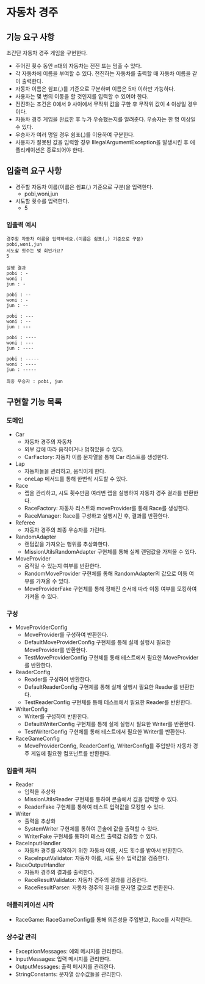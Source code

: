 # 자동차 경주

## 기능 요구 사항

초간단 자동차 경주 게임을 구현한다.

- 주어진 횟수 동안 n대의 자동차는 전진 또는 멈출 수 있다.
- 각 자동차에 이름을 부여할 수 있다. 전진하는 자동차를 출력할 때 자동차 이름을 같이 출력한다.
- 자동차 이름은 쉼표(,)를 기준으로 구분하며 이름은 5자 이하만 가능하다.
- 사용자는 몇 번의 이동을 할 것인지를 입력할 수 있어야 한다.
- 전진하는 조건은 0에서 9 사이에서 무작위 값을 구한 후 무작위 값이 4 이상일 경우이다.
- 자동차 경주 게임을 완료한 후 누가 우승했는지를 알려준다. 우승자는 한 명 이상일 수 있다.
- 우승자가 여러 명일 경우 쉼표(,)를 이용하여 구분한다.
- 사용자가 잘못된 값을 입력할 경우 IllegalArgumentException을 발생시킨 후 애플리케이션은 종료되어야 한다.

## 입출력 요구 사항

- 경주할 자동차 이름(이름은 쉼표(,) 기준으로 구분)을 입력한다.
  - pobi,woni,jun
- 시도할 횟수를 입력한다.
  - 5

### 입출력 예시

```text
경주할 자동차 이름을 입력하세요.(이름은 쉼표(,) 기준으로 구분)
pobi,woni,jun
시도할 횟수는 몇 회인가요?
5

실행 결과
pobi : -
woni :
jun : -

pobi : --
woni : -
jun : --

pobi : ---
woni : --
jun : ---

pobi : ----
woni : ---
jun : ----

pobi : -----
woni : ----
jun : -----

최종 우승자 : pobi, jun
```

## 구현할 기능 목록

### 도메인

- Car
  - 자동차 경주의 자동차
  - 외부 값에 따라 움직이거나 멈춰있을 수 있다.
  - CarFactory: 자동차 이름 문자열을 통해 Car 리스트를 생성한다.
- Lap
  - 자동차들을 관리하고, 움직이게 한다.
  - oneLap 메서드를 통해 한번씩 시도할 수 있다.
- Race
  - 랩을 관리하고, 시도 횟수만큼 여러번 랩을 실행하여 자동차 경주 결과를 반환한다.
  - RaceFactory: 자동차 리스트와 moveProvider를 통해 Race를 생성한다.
  - RaceManager: Race를 구성하고 실행시킨 후, 결과를 반환한다.
- Referee
  - 자동차 경주의 최종 우승자를 가린다.
- RandomAdapter
  - 랜덤값을 가져오는 행위를 추상화한다.
  - MissionUtilsRandomAdapter 구현체를 통해 실제 랜덤값을 가져올 수 있다.
- MoveProvider
  - 움직일 수 있는지 여부를 반환한다.
  - RandomMoveProvider 구현체를 통해 RandomAdapter의 값으로 이동 여부를 가져올 수 있다.
  - MoveProviderFake 구현체를 통해 정해진 순서에 따라 이동 여부를 모킹하여 가져올 수 있다.

### 구성

- MoveProviderConfig
  - MoveProvider를 구성하여 반환한다.
  - DefaultMoveProviderConfig 구현체를 통해 실제 실행시 필요한 MoveProvider를 반환한다.
  - TestMoveProviderConfig 구현체를 통해 테스트에서 필요한 MoveProvider를 반환한다.
- ReaderConfig
  - Reader를 구성하여 반환한다.
  - DefaultReaderConfig 구현체를 통해 실제 실행시 필요한 Reader를 반환한다.
  - TestReaderConfig 구현체를 통해 테스트에서 필요한 Reader를 반환한다.
- WriterConfig
  - Writer를 구성하여 반환한다.
  - DefaultWriterConfig 구현체를 통해 실제 실행시 필요한 Writer를 반환한다.
  - TestWriterConfig 구현체를 통해 테스트에서 필요한 Writer를 반환한다.
- RaceGameConfig
  - MoveProviderConfig, ReaderConfig, WriterConfig를 주입받아 자동차 경주 게임에 필요한 컴포넌트를 반환한다.

### 입출력 처리

- Reader
  - 입력을 추상화
  - MissionUtilsReader 구현체를 통하여 콘솔에서 값을 입력할 수 있다.
  - ReaderFake 구현체를 통하여 테스트 입력값을 모킹할 수 있다.
- Writer
  - 출력을 추상화
  - SystemWriter 구현체를 통하여 콘솔에 값을 출력할 수 있다.
  - WriterFake 구현체를 통하여 테스트 출력값 검증할 수 있다.
- RaceInputHandler
  - 자동차 경주를 시작하기 위한 자동차 이름, 시도 횟수를 받아서 반환한다.
  - RaceInputValidator: 자동차 이름, 시도 횟수 입력값을 검증한다.
- RaceOutputHandler
  - 자동차 경주의 결과를 출력한다.
  - RaceResultValidator: 자동차 경주의 결과를 검증한다.
  - RaceResultParser: 자동차 경주의 결과를 문자열 값으로 변환한다.

### 애플리케이션 시작

- RaceGame: RaceGameConfig를 통해 의존성을 주입받고, Race를 시작한다.

### 상수값 관리

- ExceptionMessages: 에외 메시지를 관리한다.
- InputMessages: 입력 메시지를 관리한다.
- OutputMessages: 출력 메시지를 관리한다.
- StringConstants: 문자열 상수값들을 관리한다.